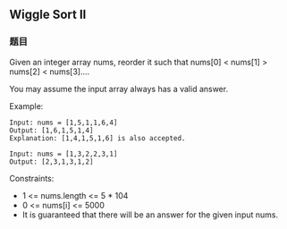 ## Wiggle Sort II

### 题目
Given an integer array nums, reorder it such that nums[0] < nums[1] > nums[2] < nums[3]....

You may assume the input array always has a valid answer.

Example:
```
Input: nums = [1,5,1,1,6,4]
Output: [1,6,1,5,1,4]
Explanation: [1,4,1,5,1,6] is also accepted.

Input: nums = [1,3,2,2,3,1]
Output: [2,3,1,3,1,2]
```

Constraints:
* 1 <= nums.length <= 5 * 104
* 0 <= nums[i] <= 5000
* It is guaranteed that there will be an answer for the given input nums.
